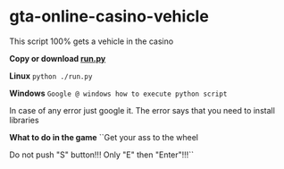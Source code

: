 # gta-online-casino-vehicle
This script 100% gets a vehicle in the casino

**Copy or download [run.py](https://github.com/Telonko/gta-online-casino-vehicle/blob/master/run.py)**

**Linux**
``python ./run.py``

**Windows**
``Google @ windows how to execute python script``

In case of any error just google it. The error says that you need to install libraries 


**What to do in the game**
``Get your ass to the wheel

Do not push "S" button!!!
Only "E" then "Enter"!!!``
